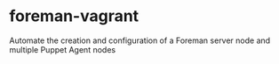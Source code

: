 # foreman-vagrant
Automate the creation and configuration of a Foreman server node and multiple Puppet Agent nodes
